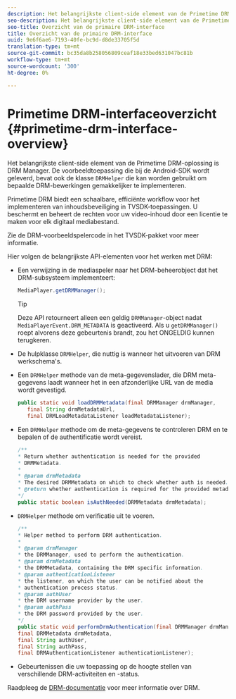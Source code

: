 ```yaml
---
description: Het belangrijkste client-side element van de Primetime DRM-oplossing is DRM Manager. De voorbeeldtoepassing die bij de Android-SDK wordt geleverd, bevat ook een DRMHelper-klasse die kan worden gebruikt om bepaalde DRM-bewerkingen gemakkelijker te implementeren.
seo-description: Het belangrijkste client-side element van de Primetime DRM-oplossing is DRM Manager. De voorbeeldtoepassing die bij de Android-SDK wordt geleverd, bevat ook een DRMHelper-klasse die kan worden gebruikt om bepaalde DRM-bewerkingen gemakkelijker te implementeren.
seo-title: Overzicht van de primaire DRM-interface
title: Overzicht van de primaire DRM-interface
uuid: 9e6f6ae6-7193-40fe-bc9d-d8de33705f5d
translation-type: tm+mt
source-git-commit: bc35da8b258056809ceaf18e33bed631047bc81b
workflow-type: tm+mt
source-wordcount: '300'
ht-degree: 0%

---
```



# Primetime DRM-interfaceoverzicht {#primetime-drm-interface-overview}

Het belangrijkste client-side element van de Primetime DRM-oplossing is DRM Manager. De voorbeeldtoepassing die bij de Android-SDK wordt geleverd, bevat ook de klasse `DRMHelper` die kan worden gebruikt om bepaalde DRM-bewerkingen gemakkelijker te implementeren.

<!--<a id="section_4DD54E085AB345FE9BE00865E56B28DB"></a>-->

Primetime DRM biedt een schaalbare, efficiënte workflow voor het implementeren van inhoudsbeveiliging in TVSDK-toepassingen. U beschermt en beheert de rechten voor uw video-inhoud door een licentie te maken voor elk digitaal mediabestand.

Zie de DRM-voorbeeldspelercode in het TVSDK-pakket voor meer informatie.

Hier volgen de belangrijkste API-elementen voor het werken met DRM:

* Een verwijzing in de mediaspeler naar het DRM-beheerobject dat het DRM-subsysteem implementeert:

   ```java
   MediaPlayer.getDRMManager();
   ```

   >[!TIP]
   >
   >Deze API retourneert alleen een geldig `DRMManager`-object nadat `MediaPlayerEvent.DRM_METADATA` is geactiveerd. Als u `getDRMManager()` roept alvorens deze gebeurtenis brandt, zou het ONGELDIG kunnen terugkeren.

* De hulpklasse `DRMHelper`, die nuttig is wanneer het uitvoeren van DRM werkschema&#39;s.
* Een `DRMHelper` methode van de meta-gegevenslader, die DRM meta-gegevens laadt wanneer het in een afzonderlijke URL van de media wordt gevestigd.

   ```java
   public static void loadDRMMetadata(final DRMManager drmManager,  
      final String drmMetadataUrl,  
      final DRMLoadMetadataListener loadMetadataListener);
   ```

* Een `DRMHelper` methode om de meta-gegevens te controleren DRM en te bepalen of de authentificatie wordt vereist.

   ```java
   /** 
   * Return whether authentication is needed for the provided 
   * DRMMetadata. 
   * 
   * @param drmMetadata 
   * The desired DRMMetadata on which to check whether auth is needed. 
   * @return whether authentication is required for the provided metadata 
   */ 
   public static boolean isAuthNeeded(DRMMetadata drmMetadata);
   ```

* `DRMHelper` methode om verificatie uit te voeren.

   ```java
   /** 
   * Helper method to perform DRM authentication. 
   * 
   * @param drmManager 
   * the DRMManager, used to perform the authentication. 
   * @param drmMetadata 
   * the DRMMetadata, containing the DRM specific information. 
   * @param authenticationListener 
   * the listener, on which the user can be notified about the 
   * authentication process status. 
   * @param authUser 
   * the DRM username provider by the user. 
   * @param authPass 
   * the DRM password provided by the user. 
   */ 
   public static void performDrmAuthentication(final DRMManager drmManager,  
   final DRMMetadata drmMetadata,  
   final String authUser,  
   final String authPass,  
   final DRMAuthenticationListener authenticationListener);
   ```

* Gebeurtenissen die uw toepassing op de hoogte stellen van verschillende DRM-activiteiten en -status.

Raadpleeg de [DRM-documentatie](https://helpx.adobe.com/primetime/user-guide.html) voor meer informatie over DRM.
